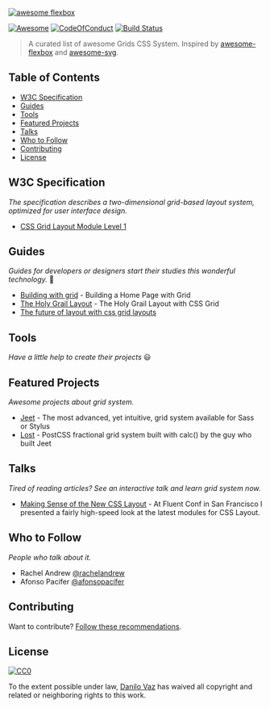 [![awesome flexbox](awesome-grids-css.png)](https://github.com/danilovaz/awesome-grids-css/)

[![Awesome](https://cdn.rawgit.com/sindresorhus/awesome/d7305f38d29fed78fa85652e3a63e154dd8e8829/media/badge.svg)](https://github.com/sindresorhus/awesome)
[![CodeOfConduct](https://img.shields.io/badge/code%20of%20conduct-1.3.0-ff69b4.svg)](http://contributor-covenant.org/version/1/3/0/)
[![Build Status](https://travis-ci.org/danilovaz/awesome-grids-css.svg?branch=master)](https://travis-ci.org/danilovaz/awesome-grids-css)

> A curated list of awesome Grids CSS System.
Inspired by [awesome-flexbox](https://github.com/afonsopacifer/awesome-flexbox) and [awesome-svg](https://github.com/willianjusten/awesome-svg).

## Table of Contents
* [W3C Specification](#w3c-specification)
* [Guides](#guides)
* [Tools](#tools)
* [Featured Projects](#featured-projects)
* [Talks](#talks)
* [Who to Follow](#who-to-follow)
* [Contributing](#contributing)
* [License](#license)

## W3C Specification
*The specification describes a two-dimensional grid-based layout system, optimized for user interface design.*
* [CSS Grid Layout Module Level 1](https://www.w3.org/TR/css-grid-1/)

## Guides
*Guides for developers or designers start their studies this wonderful technology.* :metal:
* [Building with grid](http://chris.house/blog/building-a-home-page-with-grid/) - Building a Home Page with Grid
* [The Holy Grail Layout](http://bitsofco.de/holy-grail-layout-css-grid/) - The Holy Grail Layout with CSS Grid
* [The future of layout with css grid layouts](https://hacks.mozilla.org/2015/09/the-future-of-layout-with-css-grid-layouts/)

## Tools
*Have a little help to create their projects* :smiley:

## Featured Projects
*Awesome projects about grid system.*
* [Jeet](https://github.com/mojotech/jeet) - The most advanced, yet intuitive, grid system available for Sass or Stylus
* [Lost](https://github.com/peterramsing/lost) - PostCSS fractional grid system built with calc() by the guy who built Jeet

## Talks
*Tired of reading articles? See an interactive talk and learn grid system now.*
* [Making Sense of the New CSS Layout](https://rachelandrew.co.uk/archives/2016/03/25/making-sense-of-the-new-css-layout/?utm_content=bufferfb55e&utm_medium=social&utm_source=twitter.com&utm_campaign=buffer) - At Fluent Conf in San Francisco I presented a fairly high-speed look at the latest modules for CSS Layout.

## Who to Follow
*People who talk about it.*
* Rachel Andrew [@rachelandrew](https://twitter.com/rachelandrew)
* Afonso Pacifer [@afonsopacifer](https://twitter.com/afonsopacifer)


## Contributing
Want to contribute? [Follow these recommendations](https://github.com/danilovaz/awesome-grids-css/blob/master/CONTRIBUTING.md).

## License

[![CC0](https://licensebuttons.net/p/zero/1.0/88x31.png)](http://creativecommons.org/publicdomain/zero/1.0/)

To the extent possible under law, [Danilo Vaz](https://github.com/danilovaz) has waived all copyright and related or neighboring rights to this work.
